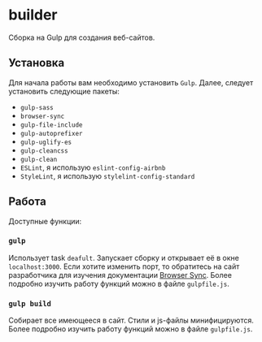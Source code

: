 # builder
Сборка на Gulp для создания веб-сайтов. 

## Установка 
Для начала работы вам необходимо установить `Gulp`. 
Далее, следует установить следующие пакеты:
 - `gulp-sass`
 - `browser-sync`
 - `gulp-file-include`
 - `gulp-autoprefixer`
 - `gulp-uglify-es`
 - `gulp-cleancss`
 - `gulp-clean`
 - `ESLint`, я использую `eslint-config-airbnb`
 - `StyleLint`, я использую `stylelint-config-standard`

## Работа
Доступные функции: 

### `gulp`
Использует task `deafult`. 
Запускает сборку и открывает её в окне `localhost:3000`. Если хотите изменить порт, то обратитесь на сайт разработчика для изучения документации [Browser Sync](https://www.browsersync.io/).
Более подробно изучить работу функций можно в файле `gulpfile.js`. 

### `gulp build`
Собирает все имеющееся в сайт. Стили и js-файлы минифицируются.
Более подробно изучить работу функций можно в файле `gulpfile.js`. 